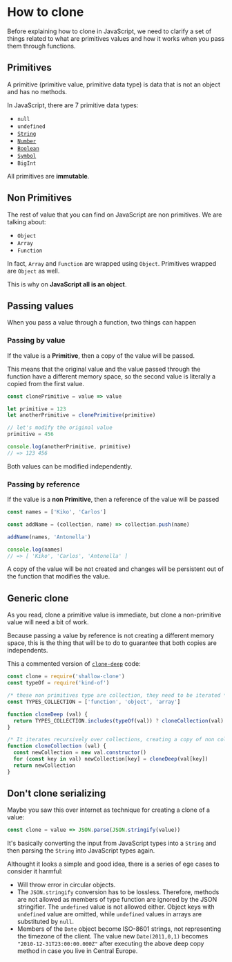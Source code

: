 # How to clone

Before explaining how to clone in JavaScript, we need to clarify a set of things related to what are primitives values and how it works when you pass them through functions.

## Primitives

A primitive (primitive value, primitive data type) is data that is not an object and has no methods.

In JavaScript, there are 7 primitive data types:

- `null`
- `undefined`
- [`String`](https://developer.mozilla.org/en-US/docs/Web/JavaScript/Reference/Global_Objects/String)
- [`Number`](https://developer.mozilla.org/en-US/docs/Web/JavaScript/Reference/Global_Objects/Number)
- [`Boolean`](https://developer.mozilla.org/en-US/docs/Web/JavaScript/Reference/Global_Objects/Boolean)
- [`Symbol`](https://developer.mozilla.org/en-US/docs/Web/JavaScript/Reference/Global_Objects/Symbol)
- `BigInt`

All primitives are **immutable**.

## Non Primitives

The rest of value that you can find on JavaScript are non primitives. We are talking about:

- `Object`
- `Array`
- `Function`

In fact, `Array` and `Function` are wrapped using `Object`. Primitives wrapped are `Object` as well.

This is why on **JavaScript all is an object**.

## Passing values

When you pass a value through a function, two things can happen

### Passing by value

If the value is a **Primitive**, then a copy of the value will be passed.

This means that the original value and the value passed through the function have a different memory space, so the second value is literally a copied from the first value.

```js
const clonePrimitive = value => value

let primitive = 123
let anotherPrimitive = clonePrimitive(primitive)

// let's modify the original value
primitive = 456

console.log(anotherPrimitive, primitive)
// => 123 456
```

Both values can be modified independently.

### Passing by reference

If the value is a **non Primitive**, then a reference of the value will be passed

```js
const names = ['Kiko', 'Carlos']

const addName = (collection, name) => collection.push(name)

addName(names, 'Antonella')

console.log(names)
// => [ 'Kiko', 'Carlos', 'Antonella' ]
```

A copy of the value will be not created and changes will be persistent out of the function that modifies the value.

## Generic clone

As you read, clone a primitive value is immediate, but clone a non-primitive value will need a bit of work.

Because passing a value by reference is not creating a different memory space, this is the thing that will be to do to guarantee that both copies are independents.

This a commented version of [`clone-deep`](https://github.com/jonschlinkert/clone-deep) code:

```js
const clone = require('shallow-clone')
const typeOf = require('kind-of')

/* these non primitives type are collection, they need to be iterated */
const TYPES_COLLECTION = ['function', 'object', 'array']

function cloneDeep (val) {
  return TYPES_COLLECTION.includes(typeOf(val)) ? cloneCollection(val) : clone(val)
}

/* It iterates recursively over collections, creating a copy of non collection values */
function cloneCollection (val) {
  const newCollection = new val.constructor()
  for (const key in val) newCollection[key] = cloneDeep(val[key])
  return newCollection
}
```

## Don't clone serializing

Maybe you saw this over internet as technique for creating a clone of a value:

```js
const clone = value => JSON.parse(JSON.stringify(value))
```


It's basically converting the input from JavaScript types into a `String` and then parsing the `String` into JavaScript types again.

Althought it looks a simple and good idea, there is a series of ege cases to consider it harmful:

- Will throw error in circular objects.
- The `JSON.stringify` conversion has to be lossless. Therefore, methods are not allowed as members of type function are ignored by the JSON stringifier. The `undefined` value is not allowed either. Object keys with `undefined` value are omitted, while `undefined` values in arrays are substituted by `null`.
- Members of the `Date` object become ISO-8601 strings, not representing the timezone of the client. The value new `Date(2011,0,1)` becomes `"2010-12-31T23:00:00.000Z"` after executing the above deep copy method in case you live in Central Europe.
